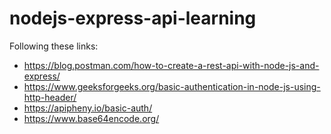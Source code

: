 # nodejs-express-api-learning

Following these links:
- https://blog.postman.com/how-to-create-a-rest-api-with-node-js-and-express/
- https://www.geeksforgeeks.org/basic-authentication-in-node-js-using-http-header/
- https://apipheny.io/basic-auth/
- https://www.base64encode.org/
